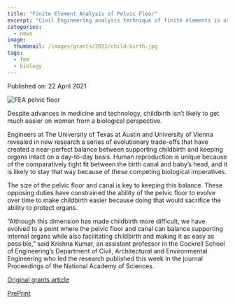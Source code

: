 ```yaml
---
title: "Finite Element Analysis of Pelvic Floor"
excerpt: "Civil Engineering analysis technique of finite elements is used for the first time to answer an evolutionary question"
categories:
  - news
image: 
  thumbnail: /images/grants/2021/child-birth.jpg
tags: 
  - fem
  - biology
---
```


Published on: 22 April 2021 

![FEA pelvic floor]({{site.url}}/images/grants/2021/child-birth.jpg)

Despite advances in medicine and technology, childbirth isn’t likely to get much easier on women from a biological perspective.

Engineers at The University of Texas at Austin and University of Vienna revealed in new research a series of evolutionary trade-offs that have created a near-perfect balance between supporting childbirth and keeping organs intact on a day-to-day basis. Human reproduction is unique because of the comparatively tight fit between the birth canal and baby’s head, and it is likely to stay that way because of these competing biological imperatives.

The size of the pelvic floor and canal is key to keeping this balance. These opposing duties have constrained the ability of the pelvic floor to evolve over time to make childbirth easier because doing that would sacrifice the ability to protect organs.

“Although this dimension has made childbirth more difficult, we have evolved to a point where the pelvic floor and canal can balance supporting internal organs while also facilitating childbirth and making it as easy as possible,” said Krishna Kumar, an assistant professor in the Cockrell School of Engineering’s Department of Civil, Architectural and Environmental Engineering who led the research published this week in the journal Proceedings of the National Academy of Sciences.

[Original grants article](https://grants.utexas.edu/2021/04/22/why-the-human-body-has-not-evolved-to-make-childbirth-easier-or-has-it/)

[PrePrint](https://doi.org/10.5281/zenodo.4718654)